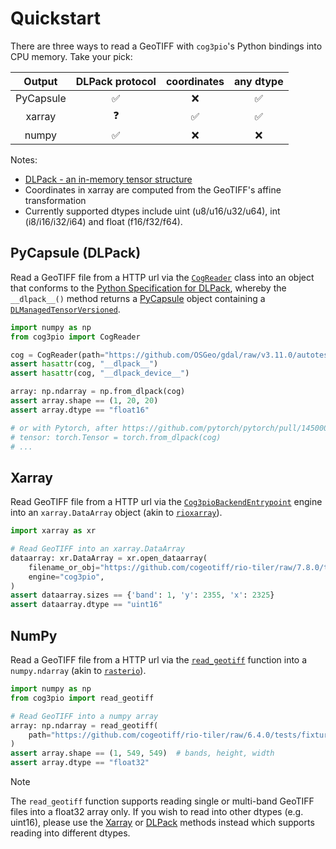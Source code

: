 # Quickstart

There are three ways to read a GeoTIFF with `cog3pio`'s Python bindings into CPU memory.
Take your pick:

|  Output   | DLPack protocol | coordinates | any dtype |
|:---------:|:---------------:|:-----------:|:---------:|
| PyCapsule |      ✅         |     ❌      |     ✅    |
| xarray    |      ❓         |     ✅      |     ✅    |
| numpy     |      ✅         |     ❌      |     ❌    |

Notes:
- [DLPack - an in-memory tensor structure]( https://data-apis.org/array-api/latest/design_topics/data_interchange.html#dlpack-an-in-memory-tensor-structure)
- Coordinates in xarray are computed from the GeoTIFF's affine transformation
- Currently supported dtypes include uint (u8/u16/u32/u64), int (i8/i16/i32/i64) and
  float (f16/f32/f64).


## PyCapsule (DLPack)

Read a GeoTIFF file from a HTTP url via the [`CogReader`](../api#dlpack) class into an
object that conforms to the
[Python Specification for DLPack](https://dmlc.github.io/dlpack/latest/python_spec.html),
whereby the `__dlpack__()` method returns a
[PyCapsule](https://docs.python.org/3/c-api/capsule.html#c.PyCapsule) object containing
a [`DLManagedTensorVersioned`](https://dmlc.github.io/dlpack/latest/c_api.html#c.DLManagedTensorVersioned).

```python
import numpy as np
from cog3pio import CogReader

cog = CogReader(path="https://github.com/OSGeo/gdal/raw/v3.11.0/autotest/gcore/data/float16.tif")
assert hasattr(cog, "__dlpack__")
assert hasattr(cog, "__dlpack_device__")

array: np.ndarray = np.from_dlpack(cog)
assert array.shape == (1, 20, 20)
assert array.dtype == "float16"

# or with Pytorch, after https://github.com/pytorch/pytorch/pull/145000
# tensor: torch.Tensor = torch.from_dlpack(cog)
# ...
```

## Xarray

Read GeoTIFF file from a HTTP url via the [`Cog3pioBackendEntrypoint`](../api#xarray)
engine into an `xarray.DataArray` object (akin to
[`rioxarray`](https://corteva.github.io/rioxarray)).

```python
import xarray as xr

# Read GeoTIFF into an xarray.DataArray
dataarray: xr.DataArray = xr.open_dataarray(
    filename_or_obj="https://github.com/cogeotiff/rio-tiler/raw/7.8.0/tests/fixtures/cog_dateline.tif",
    engine="cog3pio",
)
assert dataarray.sizes == {'band': 1, 'y': 2355, 'x': 2325}
assert dataarray.dtype == "uint16"
```

## NumPy

Read a GeoTIFF file from a HTTP url via the [`read_geotiff`](../api#numpy) function
into a `numpy.ndarray` (akin to [`rasterio`](https://rasterio.readthedocs.io)).

```python
import numpy as np
from cog3pio import read_geotiff

# Read GeoTIFF into a numpy array
array: np.ndarray = read_geotiff(
    path="https://github.com/cogeotiff/rio-tiler/raw/6.4.0/tests/fixtures/cog_nodata_nan.tif"
)
assert array.shape == (1, 549, 549)  # bands, height, width
assert array.dtype == "float32"
```

> [!NOTE]
> The `read_geotiff` function supports reading single or multi-band GeoTIFF files into a
> float32 array only. If you wish to read into other dtypes (e.g. uint16), please use
> the [Xarray](quickstart#xarray) or [DLPack](quickstart#pycapsule-dlpack) methods
> instead which supports reading into different dtypes.
